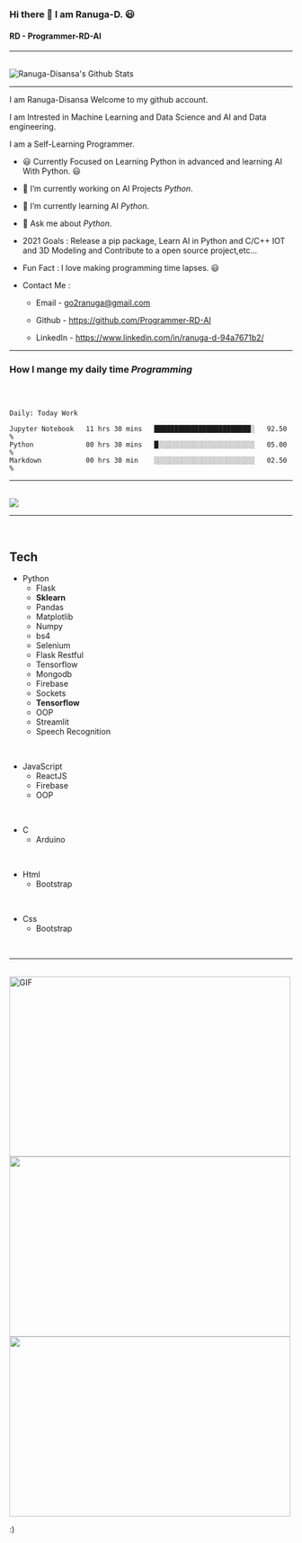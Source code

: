 ### Hi there 👋 I am Ranuga-D. 😃
#### RD - Programmer-RD-AI
<hr>
<br>
<img align="center" src="https://github-readme-stats.vercel.app/api?username=Programmer-RD-AI&show_icons=true&hide_border=true" alt="Ranuga-Disansa's Github Stats">
<br>
<hr>

I am Ranuga-Disansa Welcome to my github account.

I am Intrested in Machine Learning and Data Science and AI and Data engineering.

I am a Self-Learning Programmer.

- 😃 Currently Focused on Learning Python in advanced and learning AI With Python. 😃

- 🔭 I’m currently working on AI Projects *Python*.

- 🌱 I’m currently learning AI *Python*.

- 💬 Ask me about *Python*.

- 2021 Goals : Release a pip package, Learn AI in Python and C/C++ IOT and 3D Modeling and Contribute to a open source project,etc...

- Fun Fact : I love making programming time lapses. 😃

- Contact Me :
  - Email - go2ranuga@gmail.com
  
  - Github - https://github.com/Programmer-RD-AI
  
  - LinkedIn -  https://www.linkedin.com/in/ranuga-d-94a7671b2/
  
<hr>

### How I mange my daily time *Programming*

<br>

<!--START_SECTION:waka-->
```text

Daily: Today Work

Jupyter Notebook   11 hrs 30 mins   ████████████████████████░   92.50 % 
Python             00 hrs 30 mins   █░░░░░░░░░░░░░░░░░░░░░░░░   05.00 % 
Markdown           00 hrs 30 min    ░░░░░░░░░░░░░░░░░░░░░░░░░   02.50 % 
```

<!--END_SECTION:waka-->
<hr>

<br>
<img align="center" src="https://github-readme-stats.vercel.app/api/top-langs/?username=Programmer-RD-AI" />
<br>

--------------------------------------------------------------------------------------------------------------------------------------------------------------------
<br>

## Tech

- Python
  - Flask
  - **Sklearn**
  - Pandas
  - Matplotlib
  - Numpy
  - bs4
  - Selenium
  - Flask Restful
  - Tensorflow
  - Mongodb
  - Firebase
  - Sockets
  - **Tensorflow**
  - OOP
  - Streamlit
  - Speech Recognition
  
<br>

- JavaScript
  - ReactJS
  - Firebase
  - OOP
  
<br>

- C
  - Arduino
  
<br>

- Html
  - Bootstrap
  
<br>

- Css
  - Bootstrap

<br>

<hr>

<br>

<img align="center" alt="GIF" src="https://github.com/abhisheknaiidu/abhisheknaiidu/blob/master/code.gif?raw=true" width="500" height="320" />

<img align="center" src="https://media.tenor.com/images/4706603d96f302497a3174eb49a766e7/tenor.gif" width="500" height="320">

<img align="center" src="https://media0.giphy.com/media/WfwzZpfH8Ejra/giphy.gif" width="500" height="320">

<br>

:)
